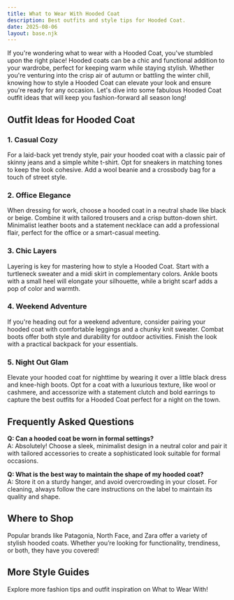 ```yaml
---  
title: What to Wear With Hooded Coat  
description: Best outfits and style tips for Hooded Coat.  
date: 2025-08-06  
layout: base.njk  
---
```


If you're wondering what to wear with a Hooded Coat, you've stumbled upon the right place! Hooded coats can be a chic and functional addition to your wardrobe, perfect for keeping warm while staying stylish. Whether you're venturing into the crisp air of autumn or battling the winter chill, knowing how to style a Hooded Coat can elevate your look and ensure you're ready for any occasion. Let's dive into some fabulous Hooded Coat outfit ideas that will keep you fashion-forward all season long!

## Outfit Ideas for Hooded Coat

### 1. Casual Cozy
For a laid-back yet trendy style, pair your hooded coat with a classic pair of skinny jeans and a simple white t-shirt. Opt for sneakers in matching tones to keep the look cohesive. Add a wool beanie and a crossbody bag for a touch of street style.

### 2. Office Elegance
When dressing for work, choose a hooded coat in a neutral shade like black or beige. Combine it with tailored trousers and a crisp button-down shirt. Minimalist leather boots and a statement necklace can add a professional flair, perfect for the office or a smart-casual meeting.

### 3. Chic Layers
Layering is key for mastering how to style a Hooded Coat. Start with a turtleneck sweater and a midi skirt in complementary colors. Ankle boots with a small heel will elongate your silhouette, while a bright scarf adds a pop of color and warmth.

### 4. Weekend Adventure
If you're heading out for a weekend adventure, consider pairing your hooded coat with comfortable leggings and a chunky knit sweater. Combat boots offer both style and durability for outdoor activities. Finish the look with a practical backpack for your essentials.

### 5. Night Out Glam
Elevate your hooded coat for nighttime by wearing it over a little black dress and knee-high boots. Opt for a coat with a luxurious texture, like wool or cashmere, and accessorize with a statement clutch and bold earrings to capture the best outfits for a Hooded Coat perfect for a night on the town.

## Frequently Asked Questions

**Q: Can a hooded coat be worn in formal settings?**  
A: Absolutely! Choose a sleek, minimalist design in a neutral color and pair it with tailored accessories to create a sophisticated look suitable for formal occasions.

**Q: What is the best way to maintain the shape of my hooded coat?**  
A: Store it on a sturdy hanger, and avoid overcrowding in your closet. For cleaning, always follow the care instructions on the label to maintain its quality and shape.

## Where to Shop

Popular brands like Patagonia, North Face, and Zara offer a variety of stylish hooded coats. Whether you’re looking for functionality, trendiness, or both, they have you covered!

## More Style Guides

Explore more fashion tips and outfit inspiration on What to Wear With!